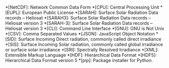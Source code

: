 *[NetCDF]: Network Common Data Form
*[CPU]: Central Processing Unit
*[EUPL]: European Public License
*[SARAH]: Surface Solar Radiation Data records – Heliosat
*[SARAH3]: Surface Solar Radiation Data records – Heliosat version 3
*[SARAH-3]: Surface Solar Radiation Data records – Heliosat version 3
*[CLI]: Command Line Interface
*[GNU]: GNU is Not Unix
*[CSV]: Comma Separated Values
*[JSON]: JavaScript Object Notation
*[SID]: Surface Incoming Direct radiation, commonly called direct irradiance
*[SIS]: Surface Incoming Solar radiation, commonly called global irradiance or surface solar irradiance
*[SRI]: Spectrally Resolved Irradiance
*[XML]: Extensible Markup Language
*[HDF]: Hierarchical Data Format
*[HDF5]: Hierarchical Data Format version 5
*[pip]: Package installer for Python.
